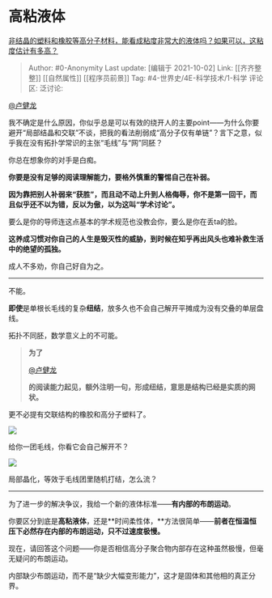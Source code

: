 # 高粘液体
[非结晶的塑料和橡胶等高分子材料，能看成粘度非常大的液体吗？如果可以，这粘度估计有多高？](https://www.zhihu.com/question/464537692/answer/2067176339)

> Author: #0-Anonymity
> Last update: [编辑于 2021-10-02]
> Link: [[齐齐整整]] [[自然属性]] [[程序员前景]]
> Tag: #4-世界史/4E-科学技术/1-科学
> 评论区:
> 泛讨论:

[@卢健龙](https://www.zhihu.com/people/debab8157532db76e9c0a7020f2a3eb8)

我不确定是什么原因，你似乎总是可以有效的绕开人的主要point——为什么你要避开“局部结晶和交联”不谈，把我的看法削弱成“高分子仅有单链”？言下之意，似乎我在没有拓扑学常识的主张“毛线”与“网”同胚？

你总在想象你的对手是白痴。

**你要是没有足够的阅读理解能力，要格外慎重的警惕自己在补弱。**

**因为靠把别人补弱来“获胜”，而且动不动上升到人格侮辱，你不是第一回干，而且似乎还不以为错，反以为傲，以为这叫“学术讨论”。**

要么是你的导师连这点基本的学术规范也没教会你，要么是你在丢ta的脸。

**这养成习惯对你自己的人生是毁灭性的威胁，到时候在知乎再出风头也难补救生活中的绝望的孤独。**

成人不多劝，你自己好自为之。

---

不能。

**即使**是单根长毛线的复杂**纽结**，放多久也不会自己解开平摊成为没有交叠的单层盘线。

拓扑不同胚，数学意义上的不可能。

> **为了**
>
> [@卢健龙](https://www.zhihu.com/people/debab8157532db76e9c0a7020f2a3eb8)
>
>  **的阅读能力起见，额外注明一句，形成纽结，意思是结构已经是实质的网状。**

更不必提有交联结构的橡胶和高分子塑料了。

![](https://pic1.zhimg.com/50/v2-bcc70dbb3098dacf59d6488867dc786c_720w.jpg?source=1940ef5c)

给你一团毛线，你看它会自己解开不？

![](https://pic2.zhimg.com/50/v2-30b674c4f9b43fcf5d80daf4f24f27d4_720w.jpg?source=1940ef5c)

局部晶化，等效于毛线团里随机打结，怎么流？

---

为了进一步的解决争议，我给一个新的液体标准——**有内部的布朗运动**。

你要区分到底是**高粘液体**，还是**时间柔性体，**方法很简单——**前者在恒温恒压下必然存在内部的布朗运动，只不过速度极慢。**

现在，请回答这个问题——你是否相信高分子聚合物内部存在这种虽然极慢，但毫无疑问的布朗运动。

内部缺少布朗运动，而不是“缺少大幅变形能力”，这才是固体和其他相的真正分界。
